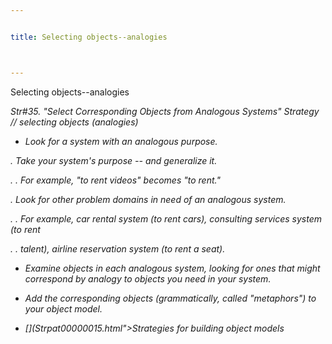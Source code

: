 ```yaml
---


title: Selecting objects--analogies



---
```



<p>Selecting objects--analogies </p>

<p><i>Str#35. &quot;Select Corresponding Objects from Analogous Systems&quot; Strategy
// selecting objects (analogies) </p>

*  Look for a system with an analogous purpose. </p>

<p>. Take your system's purpose -- and generalize it. </p>

<p>. . For example, &quot;to rent videos&quot; becomes &quot;to rent.&quot; </p>

<p>. Look for other problem domains in need of an analogous system. </p>

<p>. . For example, car rental system (to rent cars), consulting services system (to rent </p>

<p>. . talent), airline reservation system (to rent a seat). </p>

*  Examine objects in each analogous system, looking for ones that might correspond by
analogy to objects you need in your system. </p>

*  Add the corresponding objects (grammatically, called &quot;metaphors&quot;) to your
object model. </p>

* [](Strpat00000015.html">Strategies for building object models</a></li>


